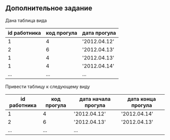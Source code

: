 ## Дополнительное задание
Дана таблица вида 

| id работника      |  код прогула |  дата прогула |
| ----------------- | ------------ |  ------------ |
|         1         |      4       | '2012.04.12'  |
|         2         |      6       | '2012.04.13'  |
|         1         |      4       | '2012.04.13'  |
|         1         |      4       | '2012.04.14'  |
|         ...       |      ...     |     ...       |

Привести таблицу к следующему виду

| id работника      |  код прогула |  дата начала прогула | дата конца прогула |
| ----------------- | ------------ |  ------------------- | -------------------|
|         1         |      4       |        '2012.04.12'  |   '2012.04.14'     |
|         2         |      6       |        '2012.04.13'  | '2012.04.13'       |
|         ...       |      ...     |            ...       |                    |
